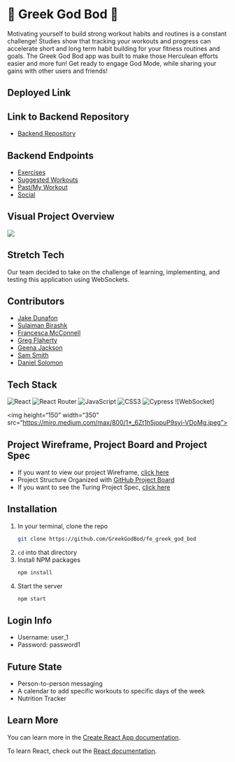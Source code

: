 # 💪 Greek God Bod 💪

Motivating yourself to build strong workout habits and routines is a constant challenge! Studies show that tracking your workouts and progress can accelerate short and long term habit building for your fitness routines and goals. The Greek God Bod app was built to make those Herculean efforts easier and more fun! Get ready to engage God Mode, while sharing your gains with other users and friends!

## Deployed Link


## Link to Backend Repository

- [Backend Repository](https://github.com/GreekGodBod/be_greek_god_bod)

## Backend Endpoints

- [Exercises](https://exercisedb.p.rapidapi.com/exercises)
- [Suggested Workouts](https://be-greek-god-bod.herokuapp.com//api/v1/workouts)
- [Past/My Workout](https://be-greek-god-bod.herokuapp.com//api/v1/user/1)
- [Social](https://be-greek-god-bod.herokuapp.com//api/v1/social)

## Visual Project Overview

![](https://user-images.githubusercontent.com/90291724/170387271-734c228f-4603-4bd0-bead-f223ba42e61f.gif)

## Stretch Tech

Our team decided to take on the challenge of learning, implementing, and testing this application using WebSockets.

## Contributors

- [Jake Dunafon](https://github.com/J-Dunny)
- [Sulaiman Birashk](https://github.com/SullyBirashk)
- [Francesca McConnell](https://github.com/mcfrann)
- [Greg Flaherty](https://github.com/gregoryjflaherty)
- [Geena Jackson](https://github.com/gjax78)
- [Sam Smith](https://github.com/samlsmith424)
- [Daniel Solomon](https://github.com/danielsolomon332)

## Tech Stack

![React](https://img.shields.io/badge/react-%2320232a.svg?style=for-the-badge&logo=react&logoColor=%purple)
![React Router](https://img.shields.io/badge/React_Router-CA4245?style=for-the-badge&logo=react-router&logoColor=white)
![JavaScript](https://img.shields.io/badge/javascript-%23323330.svg?style=for-the-badge&logo=javascript&logoColor=%23F7DF1E)
![CSS3](https://img.shields.io/badge/css3-%231572B6.svg?style=for-the-badge&logo=css3&logoColor=white)
![Cypress](https://img.shields.io/badge/-cypress-%23E5E5E5?style=for-the-badge&logo=cypress&logoColor=058a5e)
![WebSocket]<p>
<img height=“150” width=“350" src=“https://miro.medium.com/max/800/1*_6Zt1h5jopuP9syi-VDoMg.jpeg”>
</p>

## Project Wireframe, Project Board and Project Spec

- If you want to view our project Wireframe, [click here](https://www.figma.com/file/vWjFpcM6KEAp9wsMr8IblG/Greek-God-Bod-Season?node-id=0%3A1)
- Project Structure Organized with [GitHub Project Board](https://github.com/orgs/GreekGodBod/projects/4)
- If you want to see the Turing Project Spec, [click here](https://mod4.turing.edu/projects/capstone/)

## Installation

1. In your terminal, clone the repo
   ```sh
   git clone https://github.com/GreekGodBod/fe_greek_god_bod
   ```
2. `cd` into that directory
3. Install NPM packages
   ```sh
   npm install
   ```
4. Start the server
   ```sh
   npm start
   ```
## Login Info

- Username: user_1
- Password: password1

## Future State
- Person-to-person messaging
- A calendar to add specific workouts to specific days of the week
- Nutrition Tracker

## Learn More

You can learn more in the [Create React App documentation](https://facebook.github.io/create-react-app/docs/getting-started).

To learn React, check out the [React documentation](https://reactjs.org/).
